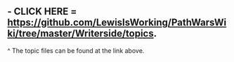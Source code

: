 
## - CLICK HERE = https://github.com/LewisIsWorking/PathWarsWiki/tree/master/Writerside/topics.

^ The topic files can be found at the link above.
